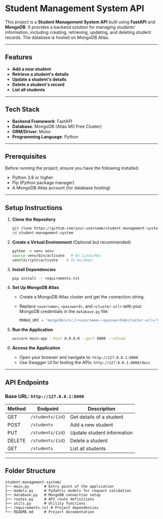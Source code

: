 # Student Management System API

This project is a **Student Management System API** built using **FastAPI** and **MongoDB**. It provides a backend solution for managing students' information, including creating, retrieving, updating, and deleting student records. The database is hosted on MongoDB Atlas.

---

## Features

- **Add a new student**
- **Retrieve a student's details**
- **Update a student's details**
- **Delete a student's record**
- **List all students**

---

## Tech Stack

- **Backend Framework**: FastAPI
- **Database**: MongoDB (Atlas M0 Free Cluster)
- **ORM/Driver**: Motor
- **Programming Language**: Python

---

## Prerequisites

Before running the project, ensure you have the following installed:

- Python 3.8 or higher
- Pip (Python package manager)
- A MongoDB Atlas account (for database hosting)

---

## Setup Instructions

1. **Clone the Repository**

   ```bash
   git clone https://github.com/your-username/student-management-system.git
   cd student-management-system
   ```

2. **Create a Virtual Environment** (Optional but recommended)

   ```bash
   python -m venv venv
   source venv/bin/activate   # On Linux/Mac
   venv\Scripts\activate    # On Windows
   ```

3. **Install Dependencies**

   ```bash
   pip install -r requirements.txt
   ```

4. **Set Up MongoDB Atlas**

   - Create a MongoDB Atlas cluster and get the connection string.
   - Replace `<username>`, `<password>`, and `<cluster-url>` with your MongoDB credentials in the `database.py` file:

     ```python
     MONGO_URI = "mongodb+srv://<username>:<password>@<cluster-url>/?retryWrites=true&w=majority"
     ```

5. **Run the Application**

   ```bash
   uvicorn main:app --host 0.0.0.0 --port 8000 --reload
   ```

6. **Access the Application**

   - Open your browser and navigate to: `http://127.0.0.1:8000`
   - Use Swagger UI for testing the APIs: `http://127.0.0.1:8000/docs`

---

## API Endpoints

### **Base URL**: `http://127.0.0.1:8000`

| Method | Endpoint           | Description                 |
|--------|--------------------|-----------------------------|
| GET    | `/students/{id}`   | Get details of a student    |
| POST   | `/students`        | Add a new student           |
| PUT    | `/students/{id}`   | Update student information  |
| DELETE | `/students/{id}`   | Delete a student            |
| GET    | `/students`        | List all students           |

---

## Folder Structure

```
student-management-system/
├── main.py       # Entry point of the application
├── models.py     # Pydantic models for request validation
├── database.py   # MongoDB connection setup
├── routes.py     # API route definitions
├── utils.py      # Utility functions
├── requirements.txt # Project dependencies
└── README.md     # Project documentation
```





